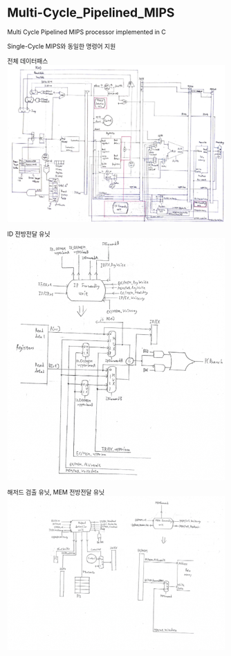 # Multi-Cycle_Pipelined_MIPS
Multi Cycle Pipelined MIPS processor implemented in C

Single-Cycle MIPS와 동일한 명령어 지원


전체 데이터패스
<img src="https://github.com/SNMac/Multi-Cycle_Pipelined_MIPS/blob/master/Pipelined%20Datapath.jpg?raw=true">


ID 전방전달 유닛
<img src="https://github.com/SNMac/Multi-Cycle_Pipelined_MIPS/blob/master/ID%20forwarding%20unit.jpg?raw=true">


해저드 검출 유닛, MEM 전방전달 유닛
<img src="https://github.com/SNMac/Multi-Cycle_Pipelined_MIPS/blob/master/Hazard%20detection%20unit,%20MEM%20forwarding%20unit.PNG?raw=true">
